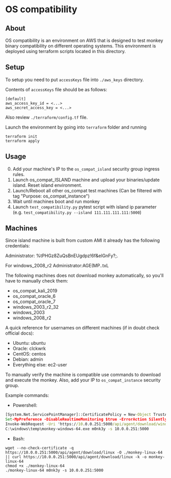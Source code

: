 # OS compatibility

## About

OS compatibility is an environment on AWS that
is designed to test monkey binary compatibility on
different operating systems.
This environment is deployed using terraform scripts
located in this directory.

## Setup

To setup you need to put `accessKeys` file into `./aws_keys` directory.

Contents of `accessKeys` file should be as follows:

```
[default]
aws_access_key_id = <...>
aws_secret_access_key = <...>
```
Also review `./terraform/config.tf` file.

Launch the environment by going into `terraform` folder and running
```angular2html
terraform init
terraform apply
```

## Usage

0. Add your machine's IP to the `os_compat_island` security group ingress rules.
1. Launch os_compat_ISLAND machine and upload your binaries/update island. Reset island environment.
2. Launch/Reboot all other os_compat test machines (Can be filtered with tag "Purpose: os_compat_instance")
3. Wait until machines boot and run monkey
4. Launch `test_compatibility.py` pytest script with island ip parameter
(e.g. `test_compatibility.py --island 111.111.111.111:5000`)

## Machines

Since island machine is built from custom AMI it already has the following credentials:

Administrator: %tPHGz8ZuQsBnEUgdpz!6f&elGnFy?;.

For windows_2008_r2 Administrator:AGE(MP..txL

The following machines does not download monkey automatically, so you'll have to manually check them:

- os_compat_kali_2019
- os_compat_oracle_6
- os_compat_oracle_7
- windows_2003_r2_32
- windows_2003
- windows_2008_r2

A quick reference for usernames on different machines (if in doubt check official docs):
- Ubuntu: ubuntu
- Oracle: clckwrk
- CentOS: centos
- Debian: admin
- Everything else: ec2-user

To manually verify the machine is compatible use commands to download and execute the monkey.
Also, add your IP to `os_compat_instance` security group.

Example commands:
 - Powershell:
```cmd
[System.Net.ServicePointManager]::CertificatePolicy = New-Object TrustAllCertsPolicy
Set-MpPreference -DisableRealtimeMonitoring $true -ErrorAction SilentlyContinue
Invoke-WebRequest -Uri 'https://10.0.0.251:5000/api/agent/download/windows' -OutFile 'C:\windows\temp\monkey-windows-64.exe' -UseBasicParsing
C:\windows\temp\monkey-windows-64.exe m0nk3y -s 10.0.0.251:5000
```

 - Bash:
```shell script
wget --no-check-certificate -q https://10.0.0.251:5000/api/agent/download/linux -O ./monkey-linux-64 || curl https://10.0.0.251:5000/api/agent/download/linux -k -o monkey-linux-64
chmod +x ./monkey-linux-64
./monkey-linux-64 m0nk3y -s 10.0.0.251:5000
```
